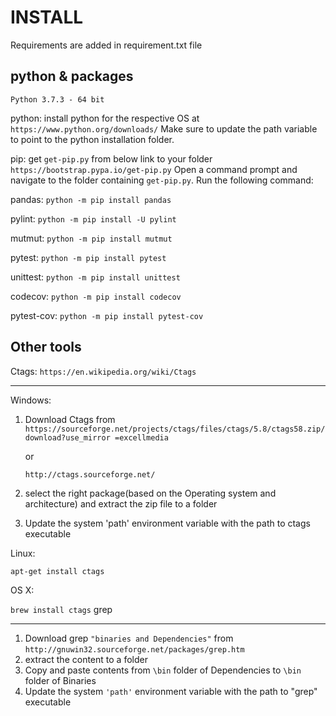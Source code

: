 # INSTALL

Requirements are added in requirement.txt file

python & packages
----------------

`Python 3.7.3 - 64 bit`

python:
install python for the respective OS at `https://www.python.org/downloads/` Make sure to update the path variable to point to the python installation folder.

pip:
get `get-pip.py` from below link to your folder `https://bootstrap.pypa.io/get-pip.py` Open a command prompt and navigate to the folder containing `get-pip.py`. Run the following command:

pandas:
`python -m pip install pandas`

pylint:
`python -m pip install -U pylint`

mutmut:
`python -m pip install mutmut`

pytest:
`python -m pip install pytest`

unittest:
`python -m pip install unittest`

codecov:
`python -m pip install codecov`

pytest-cov:
`python -m pip install pytest-cov`

Other tools
-----------
Ctags: `https://en.wikipedia.org/wiki/Ctags`
***********************

Windows:
1. Download Ctags from `https://sourceforge.net/projects/ctags/files/ctags/5.8/ctags58.zip/download?use_mirror
=excellmedia` 

   or 

     `http://ctags.sourceforge.net/`
2. select the right package(based on the Operating system and architecture) and extract the zip file to a folder
3. Update the system 'path' environment variable with the path to ctags executable

Linux: 

`apt-get install ctags`

OS X: 

`brew install ctags`
grep
***********************
1. Download grep `"binaries and Dependencies"` from `http://gnuwin32.sourceforge.net/packages/grep.htm` 
2. extract the content to a folder
3. Copy and paste contents from `\bin` folder of Dependencies to `\bin` folder of Binaries
4. Update the system `'path'` environment variable with the path to "grep" executable


